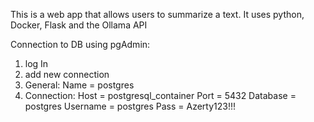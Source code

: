This is a web app that allows users to summarize a text.
It uses python, Docker, Flask and the Ollama API


Connection to DB using pgAdmin:

1) log In
2) add new connection
3) General:
    Name = postgres
4) Connection:
    Host = postgresql_container
    Port = 5432
    Database = postgres
    Username = postgres
    Pass = Azerty123!!!